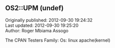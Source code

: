 ## OS2::UPM (undef)  
Originally published: 2012-09-30 19:24:32  
Last updated: 2012-09-30 19:25:20  
Author: Roger Mbiama Assogo  
  
The CPAN Testers Family: Os: linux apache(kernel)